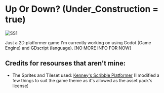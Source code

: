# Up Or Down? (Under_Construction = true)

![SS1](https://drive.google.com/uc?export=view&id=1282JDPkcAcq2g_5vLzTZN1DnPYO7Tu12)

Just a 2D platformer game I'm currently working on using Godot (Game Engine) and GDscript (language). [NO MORE INFO FOR NOW]

## Credits for resourses that aren't mine:
- The Sprites and Tileset used: [Kenney's Scribble Platformer](https://www.kenney.nl/assets/scribble-platformer) (I modified a few things to suit the game theme as it's allowed as the asset pack's license)
